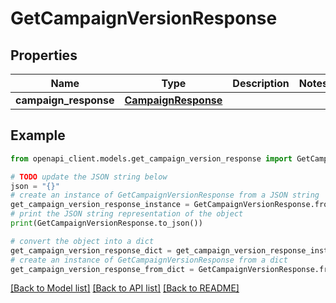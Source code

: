 # GetCampaignVersionResponse


## Properties

Name | Type | Description | Notes
------------ | ------------- | ------------- | -------------
**campaign_response** | [**CampaignResponse**](CampaignResponse.md) |  | 

## Example

```python
from openapi_client.models.get_campaign_version_response import GetCampaignVersionResponse

# TODO update the JSON string below
json = "{}"
# create an instance of GetCampaignVersionResponse from a JSON string
get_campaign_version_response_instance = GetCampaignVersionResponse.from_json(json)
# print the JSON string representation of the object
print(GetCampaignVersionResponse.to_json())

# convert the object into a dict
get_campaign_version_response_dict = get_campaign_version_response_instance.to_dict()
# create an instance of GetCampaignVersionResponse from a dict
get_campaign_version_response_from_dict = GetCampaignVersionResponse.from_dict(get_campaign_version_response_dict)
```
[[Back to Model list]](../README.md#documentation-for-models) [[Back to API list]](../README.md#documentation-for-api-endpoints) [[Back to README]](../README.md)


